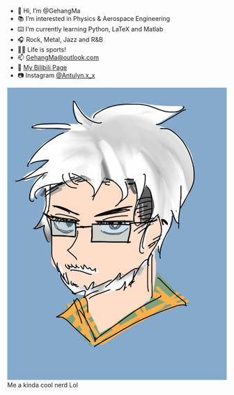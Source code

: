 - 👋 Hi, I’m @GehangMa
- 📚 I’m interested in Physics & Aerospace Engineering
- ⌨️ I’m currently learning Python, LaTeX and Matlab
- 🎧 Rock, Metal, Jazz and R&B
- 🏃🏻 Life is sports!
- 📫 GehangMa@outlook.com
- 🎥 [My Bilibili Page](https://space.bilibili.com/317734902/)
- 📷 Instagram [@Antulyn.x_x](https://www.instagram.com/antulyn.x_x/)

![](https://github.com/GehangMa/GehangMa.github.io/blob/main/Pics/89DE3C47-0FE7-4B17-9A2B-FDE41F6AEAF2.jpeg)
Me a kinda cool nerd Lol

<!---
GehangMa/GehangMa is a ✨ special ✨ repository because its `README.md` (this file) appears on your GitHub profile.
You can click the Preview link to take a look at your changes.
--->
